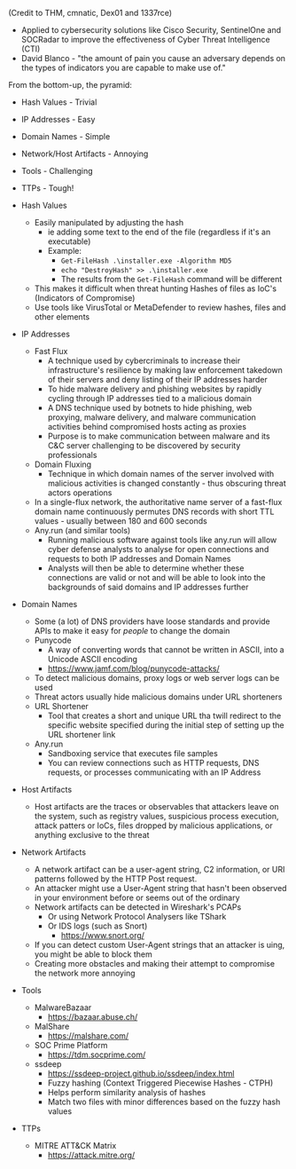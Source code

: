 (Credit to THM, cmnatic, Dex01 and 1337rce)

- Applied to cybersecurity solutions like Cisco Security, SentinelOne and SOCRadar to improve the effectiveness of Cyber Threat Intelligence (CTI)
- David Blanco - "the amount of pain you cause an adversary depends on the types of indicators you are capable to make use of."

From the bottom-up, the pyramid:
- Hash Values - Trivial
- IP Addresses - Easy
- Domain Names - Simple
- Network/Host Artifacts - Annoying
- Tools - Challenging
- TTPs - Tough!

- Hash Values
	- Easily manipulated by adjusting the hash
		- ie adding some text to the end of the file (regardless if it's an executable)
		- Example:
			- `Get-FileHash .\installer.exe -Algorithm MD5`
			- `echo "DestroyHash" >> .\installer.exe`
			- The results from the `Get-FileHash` command will be different
	- This makes it difficult when threat hunting Hashes of files as IoC's (Indicators of Compromise)
	- Use tools like VirusTotal or MetaDefender to review hashes, files and other elements

- IP Addresses
	- Fast Flux
		- A technique used by cybercriminals to increase their infrastructure's resilience by making law enforcement takedown of their servers and deny listing of their IP addresses harder
		- To hide malware delivery and phishing websites by rapidly cycling through IP addresses tied to a malicious domain
		- A DNS technique used by botnets to hide phishing, web proxying, malware delivery, and malware communication activities behind compromised hosts acting as proxies
		- Purpose is to make communication between malware and its C&C server challenging to be discovered by security professionals
	- Domain Fluxing
		- Technique in which domain names of the server involved with malicious activities is changed constantly - thus obscuring threat actors operations
	- In a single-flux network, the authoritative name server of a fast-flux domain name continuously permutes DNS records with short TTL values - usually between 180 and 600 seconds
	- Any.run (and similar tools)
		- Running malicious software against tools like any.run will allow cyber defense analysts to analyse for open connections and requests to both IP addresses and Domain Names 
		- Analysts will then be able to determine whether these connections are valid or not and will be able to look into the backgrounds of said domains and IP addresses further

- Domain Names
	- Some (a lot) of DNS providers have loose standards and provide APIs to make it easy for *people* to change the domain
	- Punycode
		- A way of converting words that cannot be written in ASCII, into a Unicode ASCII encoding
		- https://www.jamf.com/blog/punycode-attacks/
	- To detect malicious domains, proxy logs or web server logs can be used
	- Threat actors usually hide malicious domains under URL shorteners
	- URL Shortener
		- Tool that creates a short and unique URL tha twill redirect to the specific website specified during the initial step of setting up the URL shortener link
	- Any.run
		- Sandboxing service that executes file samples
		- You can review connections such as HTTP requests, DNS requests, or processes communicating with an IP Address

- Host Artifacts
	- Host artifacts are the traces or observables that attackers leave on the system, such as registry values, suspicious process execution, attack patters or IoCs, files dropped by malicious applications, or anything exclusive to the threat

- Network Artifacts
	- A network artifact can be a user-agent string, C2 information, or URI patterns followed by the HTTP Post request. 
	- An attacker might use a User-Agent string that hasn't been observed in your environment before or seems out of the ordinary 
	- Network artifacts can be detected in Wireshark's PCAPs
		- Or using Network Protocol Analysers like TShark
		- Or IDS logs (such as Snort)
			- https://www.snort.org/
	- If you can detect custom User-Agent strings that an attacker is uing, you might be able to block them
	- Creating more obstacles and making their attempt to compromise the network more annoying

- Tools
	- MalwareBazaar
		- https://bazaar.abuse.ch/
	- MalShare
		- https://malshare.com/
	- SOC Prime Platform
		- https://tdm.socprime.com/
	- ssdeep
		- https://ssdeep-project.github.io/ssdeep/index.html
		- Fuzzy hashing (Context Triggered Piecewise Hashes - CTPH)
		- Helps perform similarity analysis of hashes
		- Match two files with minor differences based on the fuzzy hash values

- TTPs
	- MITRE ATT&CK Matrix
		- https://attack.mitre.org/